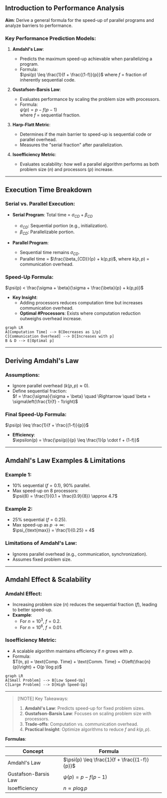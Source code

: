 

## Introduction to Performance Analysis
**Aim**: Derive a general formula for the speed-up of parallel programs and analyze barriers to performance.  

### Key Performance Prediction Models:  
1. **Amdahl's Law**:  
   - Predicts the maximum speed-up achievable when parallelizing a program.  
   - Formula:  
     $\psi(p) \leq \frac{1}{f + \frac{(1-f)}{p}}$
     where $f$ = fraction of inherently sequential code.  

2. **Gustafson-Barsis Law**:  
   - Evaluates performance by scaling the problem size with processors.  
   - Formula:  
     $\psi(p) = p - f(p-1)$  
     where $f$ = sequential fraction.  

3. **Harp-Flatt Metric**:  
   - Determines if the main barrier to speed-up is sequential code or parallel overhead.  
   - Measures the "serial fraction" after parallelization.  

4. **Isoefficiency Metric**:  
   - Evaluates scalability: how well a parallel algorithm performs as both problem size ($n$) and processors ($p$) increase.  

---

## Execution Time Breakdown  
### Serial vs. Parallel Execution:  
- **Serial Program**: Total time = $\sigma_{CD} + \beta_{CD}$  
  - $\sigma_{CD}$: Sequential portion (e.g., initialization).  
  - $\beta_{CD}$: Parallelizable portion.  

- **Parallel Program**:  
  - Sequential time remains $\sigma_{CD}$.  
  - Parallel time = $\frac{\beta_{CD}}{p} + k(p,p)$, where $k(p,p)$ = communication overhead.  

### Speed-Up Formula:  
$\psi(p) < \frac{\sigma + \beta}{\sigma + \frac{\beta}{p} + k(p,p)}$  
- **Key Insight**:  
  - Adding processors reduces computation time but increases communication overhead.  
  - **Optimal #Processors**: Exists where computation reduction outweighs overhead increase.  

```mermaid  
graph LR  
A[Computation Time] --> B[Decreases as 1/p]  
C[Communication Overhead] --> D[Increases with p]  
B & D --> E[Optimal p]  
```  

---

## Deriving Amdahl's Law  
### Assumptions:  
- Ignore parallel overhead ($k(p,p) \approx 0$).  
- Define sequential fraction:  
  $f = \frac{\sigma}{\sigma + \beta} \quad \Rightarrow \quad \beta = \sigma\left(\frac{1}{f} - 1\right)$  

### Final Speed-Up Formula:  
$\psi(p) \leq \frac{1}{f + \frac{(1-f)}{p}}$  
- **Efficiency**:  
  $\epsilon(p) = \frac{\psi(p)}{p} \leq \frac{1}{p \cdot f + (1-f)}$  

---

## Amdahl's Law Examples & Limitations  
### Example 1:  
- 10% sequential ($f = 0.1$), 90% parallel.  
- Max speed-up on 8 processors:  
  $\psi(8) = \frac{1}{0.1 + \frac{0.9}{8}} \approx 4.7$  

### Example 2:  
- 25% sequential ($f = 0.25$).  
- Max speed-up as $p \to \infty$:  
  $\psi_{\text{max}} = \frac{1}{0.25} = 4$  

### Limitations of Amdahl's Law:  
- Ignores parallel overhead (e.g., communication, synchronization).  
- Assumes fixed problem size.  

---

## Amdahl Effect & Scalability  
### Amdahl Effect:  
- Increasing problem size ($n$) reduces the sequential fraction ($f$), leading to better speed-up.  
- **Example**:  
  - For $n=10^3$, $f=0.2$.  
  - For $n=10^6$, $f=0.01$.  

### Isoefficiency Metric:  
- A scalable algorithm maintains efficiency if $n$ grows with $p$.  
- Formula:  
  $T(n, p) = \text{Comp. Time} + \text{Comm. Time} = O\left(\frac{n}{p}\right) + O(p \log p)$  

```mermaid  
graph LR  
A[Small Problem] --> B[Low Speed-Up]  
C[Large Problem] --> D[High Speed-Up]  
```  

---

> [!NOTE] Key Takeaways:  
> 1. **Amdahl's Law**: Predicts speed-up for fixed problem sizes.  
> 2. **Gustafson-Barsis Law**: Focuses on scaling problem size with processors.  
> 3. **Trade-offs**: Computation vs. communication overhead.  
> 4. **Practical Insight**: Optimize algorithms to reduce $f$ and $k(p,p)$.  

**Formulas**:  

| Concept              | Formula                                      |     |
| -------------------- | -------------------------------------------- | --- |
| Amdahl's Law         | $\psi(p) \leq \frac{1}{f + \frac{(1-f)}{p}}$ |     |
| Gustafson-Barsis Law | $\psi(p) = p - f(p-1)$                       |     |
| Isoefficiency        | $n \propto p \log p$                         |     |
